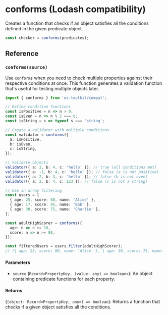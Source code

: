 # conforms (Lodash compatibility)

Creates a function that checks if an object satisfies all the conditions defined in the given predicate object.

```typescript
const checker = conforms(predicates);
```

## Reference

### `conforms(source)`

Use `conforms` when you need to check multiple properties against their respective conditions at once. This function generates a validation function that's useful for testing multiple objects later.

```typescript
import { conforms } from 'es-toolkit/compat';

// Define condition functions
const isPositive = n => n > 0;
const isEven = n => n % 2 === 0;
const isString = s => typeof s === 'string';

// Create a validator with multiple conditions
const validator = conforms({
  a: isPositive,
  b: isEven,
  c: isString,
});

// Validate objects
validator({ a: 2, b: 4, c: 'hello' }); // true (all conditions met)
validator({ a: -1, b: 4, c: 'hello' }); // false (a is not positive)
validator({ a: 2, b: 3, c: 'hello' }); // false (b is not even)
validator({ a: 2, b: 4, c: 123 }); // false (c is not a string)

// Use in array filtering
const users = [
  { age: 25, score: 80, name: 'Alice' },
  { age: 17, score: 95, name: 'Bob' },
  { age: 30, score: 75, name: 'Charlie' },
];

const adultHighScorer = conforms({
  age: n => n >= 18,
  score: n => n >= 80,
});

const filteredUsers = users.filter(adultHighScorer);
// [{ age: 25, score: 80, name: 'Alice' }, { age: 30, score: 75, name: 'Charlie' }]
```

#### Parameters

- `source` (`Record<PropertyKey, (value: any) => boolean>`): An object containing predicate functions for each property.

#### Returns

(`(object: Record<PropertyKey, any>) => boolean`): Returns a function that checks if a given object satisfies all the conditions.